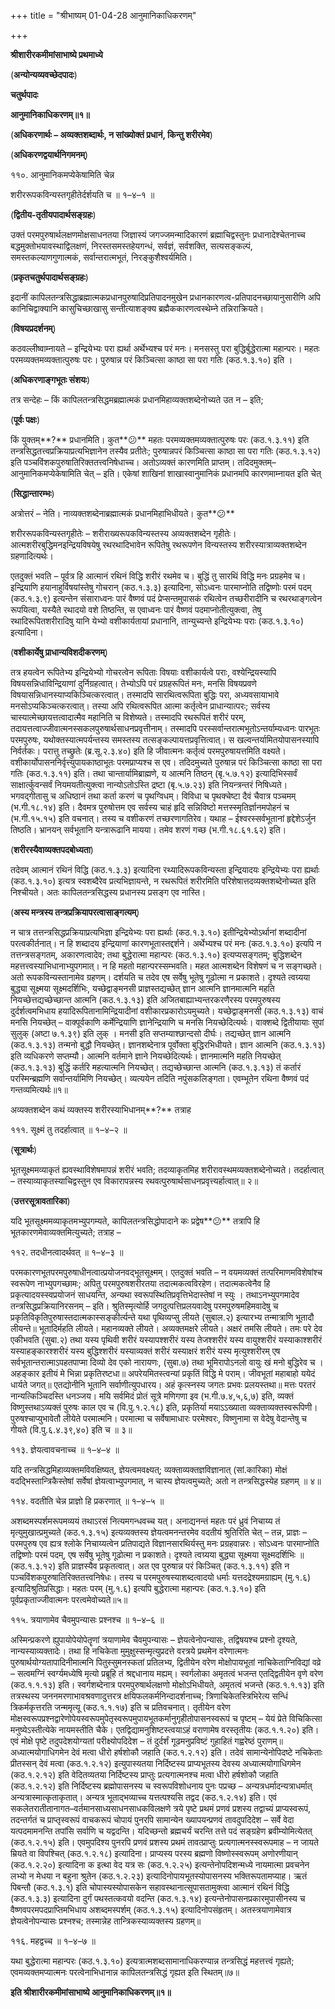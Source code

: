 +++
title = "श्रीभाष्यम् 01-04-28 आनुमानिकाधिकरणम्"

+++


**श्रीशारीरकमीमांसाभाष्ये प्रथमाध्ये**

(**अन्योन्यव्यवच्छेदपादः**)

**चतुर्थपादः**

**आनुमानिकाधिकरणम्॥१॥**

(**अधिकरणार्थः – अव्यक्तशब्दार्थः, न सांख्योक्तं प्रधानं, किन्तु शरीरमेव**)

(**अधिकरणद्वयार्थनिगमनम्**)

११०. आनुमानिकमप्येकेषामिति चेन्न

शरीररूपकविन्यस्तगृहीतेर्दर्शयति च ॥ १–४–१ ॥

(**द्वितीय-तृतीयपादार्थसङ्ग्रहः**)

उक्तं परमपुरुषार्थलक्षणमोक्षसाधनतया जिज्ञास्यं जगज्जमन्मादिकारणं ब्रह्माचिद्वस्तुनः प्रधानादेश्चेतनाच्च बद्धमुक्तोभयावस्थाद्विलक्षणं, निरस्तसमस्तहेयगन्धं, सर्वज्ञं, सर्वशक्ति, सत्यसङ्कल्पं, समस्तकल्याणगुणात्मकं, सर्वान्तरात्मभूतं, निरङ्कुशैश्वर्यमिति।

(**प्रकृतचतुर्थपादार्थसङ्ग्रहः**)

इदानीं कापिलतन्त्रसिद्धाब्रह्मात्मकप्रधानपुरुषादिप्रतिपादनमुखेन प्रधानकारणत्व-प्रतिपादनच्छायानुसारीणि अपि कानिचिद्वाक्यानि कासुचिच्छाखासु सन्तीत्याशङ्क्य ब्रह्मैककारणत्वस्थेम्ने तन्निराक्रियते।

(**विषयप्रदर्शनम्**)

कठवल्लीष्वाम्नायते – इन्द्रियेभ्यः परा ह्यर्था अर्थेभ्यश्च परं मनः। मनसस्तु परा बुद्धिर्बुद्धेरात्मा महान्परः। महतः परमव्यक्तमव्यक्तात्पुरुषः परः। पुरुषान्न परं किञ्चित्सा काष्ठा सा परा गतिः (कठ.१.३.१०) इति ।

(**अधिकरणाङ्गभूतः संशयः**)

तत्र सन्देहः – किं कापिलतन्त्रसिद्धमब्रह्मात्मकं प्रधानमिहाव्यक्तशब्देनोच्यते उत न – इति;

(**पूर्वः पक्षः**)

किं युक्तम्**?** प्रधानमिति। कुत**😕** महतः परमव्यक्तमव्यक्तात्पुरुषः परः (कठ.१.३.११) इति तन्त्रसिद्धतत्त्वप्रक्रियाप्रत्यभिज्ञानेन तस्यैव प्रतीतेः; पुरुषान्नपरं किञ्चित्सा काष्ठा सा परा गतिः (कठ.१.३.१२) इति पञ्चविंशकपुरुषातिरिक्ततत्त्वनिषेधाच्च। अतोऽव्यक्तं कारणमिति प्राप्तम्। तदिदमुक्तम्– आनुमानिकमप्येकेषामिति चेत् – इति। एकेषां शाखिनां शाखास्वानुमानिकं प्रधानमपि कारणमाम्नायत इति चेत्

(**सिद्धान्तारम्भः**)

अत्रोत्तरं – नेति। नाव्यक्तशब्देनाब्रह्मात्मकं प्रधानमिहाभिधीयते। कुत**😕**

शरीररूपकविन्यस्तगृहीतेः – शरीराख्यरूपकविन्यस्तस्य अव्यक्तशब्देन गृहीतेः। आत्मशरीरबुद्धिमनइन्द्रियविषयेषु रथरथादिभावेन रूपितेषु रथरूपणेन विन्यस्तस्य शरीरस्यात्राव्यक्तशब्देन ग्रहणादित्यर्थः।

एतदुक्तं भवति – पूर्वत्र हि आत्मानं रथिनं विद्धि शरीरं रथमेव च। बुद्धिं तु सारथिं विद्धि मनः प्रग्रहमेव च। इन्द्रियाणि हयानाहुर्विषयांस्तेषु गोचरान् (कठ.१.३.३) इत्यादिना, सोऽध्वनः पारमाप्नोति तद्विष्णोः परमं पदम् (कठ.१.३.९) इत्यन्तेन संसाराध्वनः पारं वैष्णवं पदं प्रेप्सन्तमुपासकं रथित्वेन तच्छरीरादीनि च रथरथाङ्गत्वेन रूपयित्वा, यस्यैते रथादयो वशे तिष्ठन्ति, स एवाध्वनः पारं वैष्णवं पदमाप्नोतीत्युक्त्वा, तेषु रथादिरूपितशरीरादिषु यानि येभ्यो वशीकार्यतायां प्रधानानि, तान्युच्यन्ते इन्द्रियेभ्यः पराः (कठ.१.३.१०) इत्यादिना।

(**वशीकार्येषु प्राधान्यविशदीकरणम्**)

तत्र हयत्वेन रूपितेभ्य इन्द्रियेभ्यो गोचरत्वेन रूपिताः विषयाः वशीकार्यत्वे पराः, वश्येन्द्रियस्यापि विषयसन्निधाविन्द्रियाणां दुर्निग्रहत्वात्। तेभ्योऽपि परं प्रग्रहरूपितं मनः, मनसि विषयप्रवणे विषयासन्निधानस्याप्यकिञ्चित्करत्वात्। तस्मादपि सारथित्वरूपिता बुद्धिः परा, अध्यवसायाभावे मनसोऽप्यकिञ्चत्करत्वात्। तस्या अपि रथित्वरूपित आत्मा कर्तृत्वेन प्राधान्यात्परः; सर्वस्य चास्यात्मेच्छायत्तत्वादात्मैव महानिति च विशेष्यते। तस्मादपि रथरूपितं शरीरं परम्, तदायत्तत्वाज्जीवात्मनस्सकलपुरुषार्थसाधनप्रवृत्तीनाम्। तस्मादपि परस्सर्वान्तरात्मभूतोऽन्तर्याम्यध्वनः पारभूतः परमपुरुषः, यथोक्तस्यात्मपर्यन्तस्य समस्तस्य तत्सङ्कल्पायत्तप्रवृत्तित्वात्। स खल्वन्तर्यामितयोपासनस्यापि निर्वर्तकः। परात्तु तच्छ्रुतेः (ब्र.सू.२.३.४०) इति हि जीवात्मनः कर्तृत्वं परमपुरुषायत्तमिति वक्ष्यते। वशीकार्योपासननिर्वृत्त्युपायकाष्ठाभूतः परमप्राप्यश्च स एव। तदिदमुच्यते पुरुषान्न परं किञ्चित्सा काष्ठा सा परा गतिः (कठ.१.३.११) इति। तथा चान्तार्यामिब्राह्मणे, य आत्मनि तिष्ठन् (बृ.५.७.१२) इत्यादिभिस्सर्वं साक्षार्त्कुवन्सर्वं नियमयतीत्युक्त्वा नान्योऽतोऽस्ति द्रष्टा (बृ.५.७.२३) इति नियन्त्रन्तरं निषिध्यते। भगवद्गीतासु च अधिष्ठानं तथा कर्ता करणं च पृथग्विधम्। विविधा च पृथक्चेष्टा दैवं चैवात्र पञ्चमम् (भ.गी.१८.१४) इति। दैवमत्र पुरुषोत्तम एव सर्वस्य चाहं हृदि सन्निविष्टो मत्तस्स्मृतिर्ज्ञानमपोहनं च (भ.गी.१५.१५) इति वचनात्। तस्य च वशीकरणं तच्छरणागतिरेव। यथाह – ईश्वरस्सर्वभूतानां हृद्देशेऽर्जुन तिष्ठति। भ्रानयन् सर्वभूतानि यन्त्रारूढानि मायया। तमेव शरणं गच्छ (भ.गी.१८.६१.६२) इति।

(**शरीरस्यैवाव्यक्तपदबोध्यता**)

तदेवम् आत्मानं रथिनं विद्धि (कठ.१.३.३) इत्यादिना रथ्यादिरूपकविन्यस्ता इन्द्रियादयः इन्द्रियेभ्यः परा ह्यर्थाः (कठ.१.३.१०) इत्यत्र स्वशब्दैरेव प्रत्यभिज्ञायन्ते, न रथरूपितं शरीरमिति परिशेषात्तदव्यक्तशब्देनोच्यत इति निश्चीयते। अतः कापिलतन्त्रसिद्धस्य प्रधानस्य प्रसङ्ग एव नास्ति।

(**अस्य मन्त्रस्य तन्त्रप्रक्रियापरत्वासाङ्गत्यम्**)

न चात्र तत्तन्त्रसिद्धप्रक्रियाप्रत्यभिज्ञा इन्द्रियेभ्यः परा ह्यर्थाः (कठ.१.३.१०) इतीन्द्रियेभ्योऽर्थानां शब्दादीनां परत्वकीर्तनात्। न हि शब्दादय इन्द्रियाणां कारणभूतास्तद्दर्शने। अर्थेभ्यश्च परं मनः (कठ.१.३.१०) इत्यपि न तत्तन्त्रसङ्गतम्, अकारणत्वादेव; तथा बुद्धेरात्मा महान्परः (कठ.१.३.१०) इत्यप्यसङ्गतम्; बुद्धिशब्देन महत्तत्त्वस्याभिधानाभ्युपगमात्। न हि महतो महान्परस्सम्भवति। महत आत्मशब्देन विशेषणं च न सङ्गच्छते। अतो रूपकविन्यस्तानामेव ग्रहणम्। दर्शयति च तदेव एष सर्वेषु भूतेषु गूढोत्मा न प्रकाशते। दृश्यते त्वग्र्यया बुद्ध्या सूक्ष्मया सूक्ष्मदर्शिभिः, यच्छेद्वाङ्मनसी प्राज्ञस्तद्यच्छेत् ज्ञान आत्मनि ज्ञानमात्मनि महति नियच्छेत्तद्यच्छेच्छान्त आत्मनि (कठ.१.३.१३) इति अजितबाह्याभ्यन्तरकरणैरस्य परमपुरुषस्य दुर्दर्शत्वमभिधाय हयादिरूपितानामिन्द्रियादीनां वशीकारप्रकारोऽयमुच्यते। यच्छेद्वाङ्मनसी (कठ.१.३.१३) वाचं मनसि नियच्छेत् – वाक्पूर्वकाणि कर्मेन्द्रियाणि ज्ञानेन्द्रियाणि च मनसि नियच्छेदित्यर्थः। वाक्शब्दे द्वितीयायाः सुपां सुलुक् (अष्टा ७.१.३९) इति लुक् । मनसी इति सप्तम्याश्छान्दसो दीर्घः। तद्यच्छेत् ज्ञान आत्मनि (कठ.१.३.१३) तन्मनो बुद्धौ नियच्छेत्। ज्ञानशब्देनात्र पूर्वोक्ता बुद्धिरभिधीयते। ज्ञान आत्मनि (कठ.१.३.१३) इति व्यधिकरणे सप्तम्यौ। आत्मनि वर्तमाने ज्ञाने नियच्छेदित्यर्थः। ज्ञानमात्मनि महति नियच्छेत् (कठ.१.३.१३) बुद्धिं कर्तरि महत्यात्मनि नियच्छेत्। तद्यच्छेच्छान्त आत्मनि (कठ.१.३.१३) तं कर्तारं परस्मिन्ब्रह्मणि सर्वान्तर्यामिणि नियच्छेत्। व्यत्ययेन तदिति नपुंसकलिङ्गता। एवम्भूतेन रथिना वैष्णवं पदं गन्तव्यमित्यर्थः॥१॥

अव्यक्तशब्देन कथं व्यक्तस्य शरीरस्याभिधानम्**?** तत्राह

१११. सूक्ष्मं तु तदर्हात्वात् ॥ १–४–२ ॥

(**सूत्रार्थः**)

भूतसूक्ष्ममव्याकृतं ह्यवस्थाविशेषमापन्नं शरीरं भवति; तदव्याकृतमिह शरीरावस्थमव्यक्तशब्देनोच्यते। तदर्हात्वात् – तस्याव्याकृतस्याचिद्वस्तुन एव विकारापन्नस्य रथवत्पुरुषार्थसाधनप्रवृत्त्यर्हात्वात्॥ २॥

(**उत्तरसूत्रावतारिका**)

यदि भूतसूक्ष्ममव्याकृतमभ्युपगम्यते, कापिलतन्त्रसिद्धोपादाने कः प्रद्वेष**😕** तत्रापि हि भूतकारणमेवाव्यक्तमित्युच्यते; तत्राह –

११२. तदधीनत्वादर्थवत् ॥ १–४–३ ॥

परमकारणभूतपरमपुरुषाधीनत्वात्प्रयोजनवद्भूतसूक्ष्मम्। एतदुक्तं भवति – न वयमव्यक्तं तत्परिमाणमविशेषांश्च स्वरूपेण नाभ्युपगच्छामः; अपितु परमपुरुषशरीरतया तदात्मकत्वविरहेण। तदात्मकत्वेनैव हि प्रकृत्यादयस्स्वप्रयोजनं साधयन्ति, अन्यथा स्वरूपस्थितिप्रवृत्तिभेदास्तेषां न स्युः । तथाऽनभ्युपगमादेव तन्त्रसिद्धप्रक्रियानिरसनम् – इति। श्रुतिस्मृत्योर्हि जगदुत्पत्तिप्रलयवादेषु परमपुरुषमहिमवादेषु च प्रकृतिविकृतिपुरुषास्तदात्मकास्सङ्कीर्त्यन्ते यथा पृथिव्यप्सु लीयते (सुबाल.२) इत्यारभ्य तन्मात्राणि भूतादौ लीयन्ते॥ भूतादिर्महति लीयते। महानव्यक्ते लीयते। अव्यक्तमक्षरे लीयते। अक्षरं तमसि लीयते। तमः परे देव एकीभवति (सुबा.२) तथा यस्य पृथिवी शरीरं यस्यापश्शरीरं यस्य तेजश्शरीरं यस्य वायुश्शरीरं यस्याकाश्शरीरं यस्याहङ्कारश्शरीरं यस्य बुद्धिश्शरीरं यस्याव्यक्तं शरीरं यस्याक्षरं शरीरं यस्य मृत्युश्शरीरम् एष सर्वभूतान्तरात्माऽपहतपाप्मा दिव्यो देव एको नारायणः, (सुबा.७) तथा भूमिरापोऽनलो वायुः खं मनो बुद्धिरेव च । अहङ्कार इतीयं मे भिन्ना प्रकृतिरष्टधा॥ अपरेयमितस्त्वन्यां प्रकृतिं विद्धि मे पराम्। जीवभूतां महाबाहो ययेदं धार्यते जगत्॥ एतद्योनीनि भूतानि सर्वाणीत्युपधारय। अहं कृत्स्नस्य जगतः प्रभवः प्रलयस्तथा॥ मत्तः परतरं नान्यत्किञ्चिदस्ति धनञ्जय। मयि सर्वमिदं प्रोतं सूत्रे मणिगणा इव (भ.गी.७.४,५,६,७) इति, व्यक्तं विष्णुस्तथाऽव्यक्तं पुरुषः काल एव च (वि.पु.१.२.१८) इति, प्रकृतिर्या मयाऽऽख्याता व्यक्ताव्यक्तस्वरूपिणी। पुरुषश्चाप्युभावेतौ लीयेते परमात्मनि। परमात्मा च सर्वेषामाधारः परमेश्वरः, विष्णुनामा स वेदेषु वेदान्तेषु च गीयते (वि.पु.६.४.३९,४०) इति च ॥ ३॥

११३. ज्ञेयत्वावचनाच्च ॥ १–४–४ ॥

यदि तन्त्रसिद्धमिहाव्यक्तमविवक्षिष्यत्, ज्ञेयत्वमवक्ष्यत्; व्यक्ताव्यक्तज्ञविज्ञानात् (सां.कारिका) मोक्षं वदद्भिस्तान्त्रिकैस्तेषां सर्वेषां ज्ञेयत्वाभ्युपगमात्, न चास्य ज्ञेयत्वमुच्यते; अतो न तन्त्रसिद्धस्येह ग्रहणम् ॥ ४॥

११४. वदतीति चेन्न प्राज्ञो हि प्रकरणात् ॥ १–४–५ ॥

अशब्दमस्पर्शमरूपमव्ययं तथाऽरसं नित्यमगन्धवच्च यत्। अनाद्यनन्तं महतः परं ध्रुवं निचाय्य तं मृत्युमुखात्प्रमुच्यते (कठ.१.३.१५) इत्यव्यक्तस्य ज्ञेयत्वमनन्तरमेव वदतीयं श्रुतिरिति चेत् – तन्न, प्राज्ञः – परमपुरुष एव ह्यत्र श्लोके निचाय्यत्वेन प्रतिपाद्यते विज्ञानसारथिर्यस्तु मनः प्रग्रहवान्नरः। सोऽध्वनः पारमाप्नोति तद्विष्णोः परमं पदम्, एष सर्वेषु भूतेषु गूढोत्मा न प्रकाशते। दृश्यते त्वग्र्यया बुद्ध्या सूक्ष्मया सूक्ष्मदर्शिभिः ॥ (कठ.१.३.१२) इति प्राज्ञस्यैव प्रकृतत्वात्। अत एव पुरुषान्न परं किञ्चित् (कठ.१.३.११) इति न पञ्चविंशकपुरुषातिरिक्ततत्त्वनिषेधः। तस्य च परमपुरुषस्याशब्दत्वादयो धर्माः यत्तदद्रेश्यमग्राह्यम् (मु.१.६) इत्यादिश्रुतिप्रसिद्धाः। महतः परम् (मु.१.६) इत्यपि बुद्धेरात्मा महान्परः (कठ.१.३.१०) इति पूर्वप्रकृताज्जीवात्मनः परत्वमेवोच्यते॥५॥

११५. त्रयाणामेव चैवमुपन्यासः प्रश्नश्च ॥ १–४–६ ॥

अस्मिन्प्रकरणे ह्युपायोपेयोपेतॄणां त्रयाणामेव चैवमुपन्यासः – ज्ञेयत्वेनोपन्यासः, तद्विषयश्च प्रश्नो दृश्यते, नान्यस्याव्यक्तादेः। तथा हि नचिकेता मुमुक्षुस्सन्मृत्युप्रदत्ते वरत्रये प्रथमेन वरेणात्मनः पुरुषार्थयोग्यतापादिनीमात्मनि पितुस्सुमनस्कतां प्रतिलभ्य, द्वितीयेन वरेण मोक्षोपायभूतां नाचिकेताग्निविद्यां वव्रे – सत्वमग्निं स्वर्ग्यमध्येषि मृत्यो प्रब्रूहि तं श्रद्दधानाय मह्यम्। स्वर्गलोका अमृतत्वं भजन्त एतद्द्वितीयेन वृणे वरेण (कठ.१.१.१३) इति। स्वर्गशब्देनात्र परमपुरुषार्थलक्षणो मोक्षोऽभिधीयते, अमृतत्वं भजन्ते (कठ.१.१.१३) इति तत्रस्थस्य जननमरणाभावश्रवणादुत्तरत्र क्षयिफलकर्मनिन्दादर्शनाच्च; त्रिणाचिकेतस्त्रिभिरेत्य सन्धिं त्रिकर्मकृत्तरति जन्ममृत्यू (कठ.१.१.१७) इति च प्रतिवचनात्। तृतीयेन वरेण मोक्षस्वरूपप्रश्नद्वारेणोपेयस्वरूपमुपेतृस्वरूपमुपायभूतकर्मानुगृहीतोपासनस्वरूपं च पृष्टम् – येयं प्रेते विचिकित्सा मनुष्येऽस्तीत्येके नायमस्तीति चैके। एतद्विद्यामनुशिष्टस्त्वयाऽहं वराणामेष वरस्तृतीयः (कठ.१.१.२०) इति। एवं मोक्षे पृष्टे तदुपदेशयोग्यतां परीक्ष्योपदिदेश – तं दुर्दर्शं गूढमनुप्रविष्टं गुहाहितं गह्वरेष्ठं पुराणम्॥ अध्यात्मयोगाधिगमेन देवं मत्वा धीरो हर्षशोकौ जहाति (कठ.१.२.१२) इति। तदेवं सामान्येनोपिदष्टे नचिकेताः प्रीतस्सन् देवं मत्वा (कठ.१.२.१२) इत्युपास्यतया निर्दिष्टस्य प्राप्यभूतस्य देवस्य अध्यात्मयोगाधिगमेन (कठ.१.२.१२) इति वेदितव्यतया निर्दिष्टस्य प्राप्तुः प्रत्यगात्मनश्च मत्वा धीरो हर्षशोकौ जहाति (कठ.१.२.१२) इति निर्दिष्टस्य ब्रह्मोपासनस्य च स्वरूपविशोधनाय पुनः पप्रच्छ – अन्यत्रधर्मादन्यत्राधर्मात् अन्यत्रास्मात्कृताकृतात्। अन्यत्र भूताद्भव्याच्च यत्तत्पश्यसि तद्वद (कठ.१.२.१४) इति। एवं सकलेतरातीतानागत–वर्तमानसाध्यसाधनसाधकविलक्षणे त्रये पृष्टे प्रथमं प्रणवं प्रशस्य तद्वाच्यं प्राप्यस्वरूपं, तदन्तर्गतं च प्राप्तृस्वरूपं वाचकरूपं चोपायं पुनरपि सामान्येन ख्यापयन्प्रणवं तावदुपदिदेश – सर्वे वेदा यत्पदमामनन्ति तपांसि सर्वाणि च यद्वदन्ति। यदिच्छन्तो ब्रह्मचर्यं चरन्ति तत्ते पदं सङ्ग्रहेण ब्रवीम्योमित्येतत् (कठ.१.२.१५) इति। एवमुपदिश्य पुनरपि प्रणवं प्रशस्य प्रथमं तावत्प्राप्तुः प्रत्यगात्मनस्स्वरूपमाह – न जायते म्रियते वा विपश्चित् (कठ.१.२.१८) इत्यादिना। प्राप्यस्य परस्य ब्रह्मणो विष्णोस्स्वरूपम् अणोरणीयान् (कठ.१.२.२०) इत्यादिना क इत्था वेद यत्र सः (कठ.१.२.२५) इत्यन्तेनोपदिशन्मध्ये नायमात्मा प्रवचनेन लभ्यो न मेधया न बहुना श्रुतेन (कठ.१.२.२३) इत्यादिनोपायभूतस्योपासनस्य भक्तिरूपतामप्याह। ऋतं पिबन्तौ (कठ.१.३.१) इति चोपास्यस्योपासकेन सहावस्थानात्सूपासतामुक्त्वा आत्मानं रथिनं विद्धि (कठ.१.३.३) इत्यादिना दुर्गं पथस्तत्कवयो वदन्ति (कठ.१.३.१४) इत्यन्तेनोपासनप्रकारमुपासीनस्य च वैष्णवपरमपदप्राप्तिमभिधाय अशब्दमस्पर्शम् (कठ.१.३.१५) इत्यादिनोपसंहृतम्। अतस्त्रयाणामेवात्र ज्ञेयत्वेनोपन्यासः प्रश्नश्च; तस्मान्नेह तान्त्रिकस्याव्यक्तस्य ग्रहणम्॥

११६. महद्वच्च ॥ १–४–७ ॥

यथा बुद्धेरात्मा महान्परः (कठ.१.३.१०) इत्यत्रात्मशब्दसामानाधिकरण्यान्न तन्त्रसिद्धं महत्तत्त्वं गृह्यते; एवमव्यक्तमप्यात्मनः परत्वेनाभिधानान्न कापिलतन्त्रसिद्धं गृह्यत इति स्थितम्॥७॥

**इति श्रीशारीरकमीमांसाभाष्ये आनुमानिकाधिकरणम्॥१॥**


